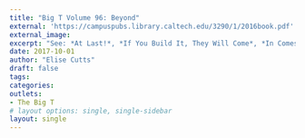 ```yaml
---
title: "Big T Volume 96: Beyond"
external: 'https://campuspubs.library.caltech.edu/3290/1/2016book.pdf'
external_image: 
excerpt: "See: *At Last!*, *If You Build It, They Will Come*, *In Comes Company*, *Fear or Fun*, *Firewall*, *Music Theory*, and *Yeah Beavers!*. Contributed to writing, photography, design, and editing as Editor in Chief."
date: 2017-10-01
author: "Elise Cutts"
draft: false
tags:
categories:
outlets:
- The Big T
# layout options: single, single-sidebar
layout: single
---
```


